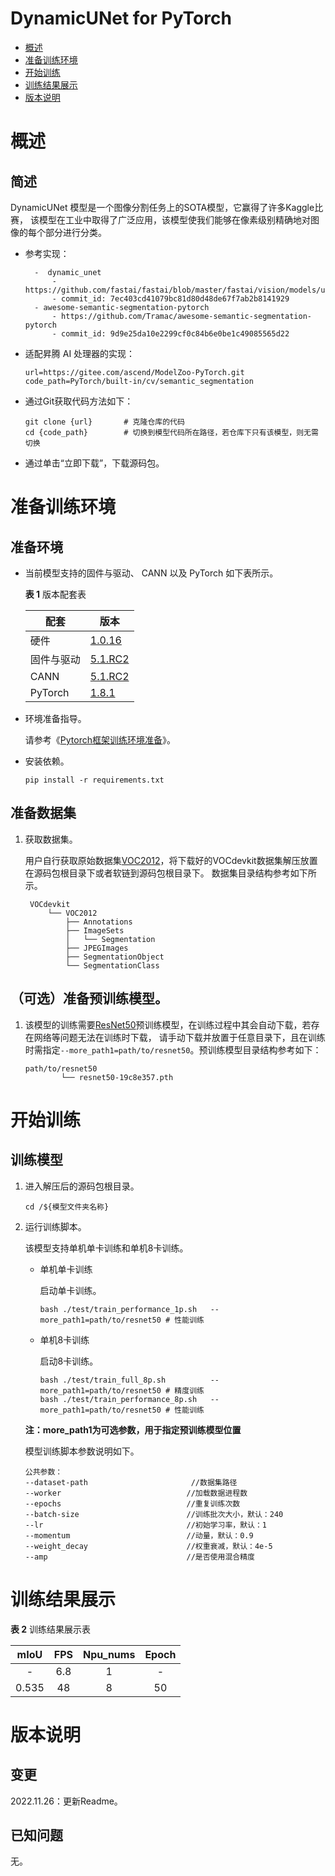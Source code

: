 # DynamicUNet for PyTorch

-   [概述](#概述)
-   [准备训练环境](#准备训练环境)
-   [开始训练](#开始训练)
-   [训练结果展示](#训练结果展示)
-   [版本说明](#版本说明)



# 概述

## 简述

DynamicUNet 模型是一个图像分割任务上的SOTA模型，它赢得了许多Kaggle比赛，
该模型在工业中取得了广泛应用，该模型使我们能够在像素级别精确地对图像的每个部分进行分类。

- 参考实现：

  ```
    -  dynamic_unet
        - https://github.com/fastai/fastai/blob/master/fastai/vision/models/unet.py
        - commit_id: 7ec403cd41079bc81d80d48de67f7ab2b8141929
    - awesome-semantic-segmentation-pytorch
        - https://github.com/Tramac/awesome-semantic-segmentation-pytorch
        - commit_id: 9d9e25da10e2299cf0c84b6e0be1c49085565d22  
  ```

- 适配昇腾 AI 处理器的实现：

  ```
  url=https://gitee.com/ascend/ModelZoo-PyTorch.git
  code_path=PyTorch/built-in/cv/semantic_segmentation
  ```
  
- 通过Git获取代码方法如下：

  ```
  git clone {url}       # 克隆仓库的代码
  cd {code_path}        # 切换到模型代码所在路径，若仓库下只有该模型，则无需切换
  ```
  
- 通过单击“立即下载”，下载源码包。

# 准备训练环境

## 准备环境

- 当前模型支持的固件与驱动、 CANN 以及 PyTorch 如下表所示。

  **表 1**  版本配套表

  | 配套       | 版本                                                                           |
  |------------------------------------------------------------------------------| ------------------------------------------------------------ |
  | 硬件    | [1.0.16](https://www.hiascend.com/hardware/firmware-drivers?tag=commercial)  |
  | 固件与驱动 | [5.1.RC2](https://www.hiascend.com/hardware/firmware-drivers?tag=commercial)  |
  | CANN       | [5.1.RC2](https://www.hiascend.com/software/cann/commercial?version=5.1.RC2) |
  | PyTorch    | [1.8.1](https://gitee.com/ascend/pytorch/tree/master/)                       |

- 环境准备指导。

  请参考《[Pytorch框架训练环境准备](https://www.hiascend.com/document/detail/zh/ModelZoo/pytorchframework/ptes)》。
  
- 安装依赖。

  ```
  pip install -r requirements.txt
  ```


## 准备数据集

1. 获取数据集。

   用户自行获取原始数据集[VOC2012](http://host.robots.ox.ac.uk/pascal/VOC/voc2012/)，将下载好的VOCdevkit数据集解压放置在源码包根目录下或者软链到源码包根目录下。 
   数据集目录结构参考如下所示。

   ```
    VOCdevkit
        └── VOC2012
            ├── Annotations
            ├── ImageSets
            │   └── Segmentation
            ├── JPEGImages
            ├── SegmentationObject
            └── SegmentationClass              
   ```


## （可选）准备预训练模型。
1. 该模型的训练需要[ResNet50](https://download.pytorch.org/models/resnet50-19c8e357.pth)预训练模型，在训练过程中其会自动下载，若存在网络等问题无法在训练时下载，
   请手动下载并放置于任意目录下，且在训练时需指定`--more_path1=path/to/resnet50`。预训练模型目录结构参考如下：
    ```
   path/to/resnet50
            └── resnet50-19c8e357.pth
   ```

# 开始训练

## 训练模型

1. 进入解压后的源码包根目录。

   ```
   cd /${模型文件夹名称} 
   ```

2. 运行训练脚本。

   该模型支持单机单卡训练和单机8卡训练。

   - 单机单卡训练

     启动单卡训练。

     ```
     bash ./test/train_performance_1p.sh   --more_path1=path/to/resnet50 # 性能训练
     ```

   - 单机8卡训练

     启动8卡训练。

     ```
     bash ./test/train_full_8p.sh          --more_path1=path/to/resnet50 # 精度训练
     bash ./test/train_performance_8p.sh   --more_path1=path/to/resnet50 # 性能训练   
     ```

   **注：more_path1为可选参数，用于指定预训练模型位置**

   模型训练脚本参数说明如下。

   ```
   公共参数：
   --dataset-path                       //数据集路径
   --worker                            //加载数据进程数      
   --epochs                            //重复训练次数
   --batch-size                        //训练批次大小，默认：240
   --lr                                //初始学习率，默认：1
   --momentum                          //动量，默认：0.9
   --weight_decay                      //权重衰减，默认：4e-5
   --amp                               //是否使用混合精度
   ```

# 训练结果展示

**表 2**  训练结果展示表


| mIoU      | FPS       | Npu_nums  | Epoch       |
| :------:  | :------:  | :------:  | :------:    |
| -         | 6.8       | 1         | -           |
| 0.535     | 48        | 8         | 50          |



# 版本说明

## 变更

2022.11.26：更新Readme。

## 已知问题

无。

